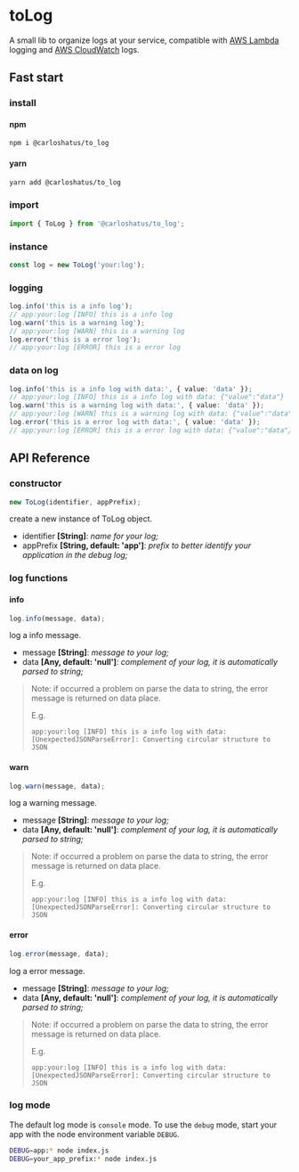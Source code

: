 # toLog
 A small lib to organize logs at your service, compatible with [AWS Lambda](https://docs.aws.amazon.com/lambda/latest/dg/nodejs-logging.html) logging and [AWS CloudWatch](https://docs.aws.amazon.com/AmazonCloudWatch/latest/logs/WhatIsCloudWatchLogs.html) logs. 

## Fast start

### install

#### npm
```sh
npm i @carloshatus/to_log
```

#### yarn
```sh
yarn add @carloshatus/to_log
```

### import
```ts
import { ToLog } from '@carloshatus/to_log';
```

### instance
```ts
const log = new ToLog('your:log');
```

### logging
```ts
log.info('this is a info log');
// app:your:log [INFO] this is a info log
log.warn('this is a warning log');
// app:your:log [WARN] this is a warning log
log.error('this is a error log');
// app:your:log [ERROR] this is a error log
```

### data on log
```ts
log.info('this is a info log with data:', { value: 'data' });
// app:your:log [INFO] this is a info log with data: {"value":"data"}
log.warn('this is a warning log with data:', { value: 'data' });
// app:your:log [WARN] this is a warning log with data: {"value":"data"}
log.error('this is a error log with data:', { value: 'data' });
// app:your:log [ERROR] this is a error log with data: {"value":"data"}
```

## API Reference
### constructor
```ts
new ToLog(identifier, appPrefix);
```

create a new instance of ToLog object.
- identifier **[String]**: _name for your log;_
- appPrefix **[String, default: 'app']**: _prefix to better identify your application in the debug log;_

### log functions

#### info
```ts
log.info(message, data);
```

log a info message.
- message **[String]**: _message to your log;_
- data **[Any, default: 'null']**: _complement of your log, it is automatically parsed to string;_

> Note: if occurred a problem on parse the data to string, the error message is returned on data place.
> 
> E.g. 
> 
> `app:your:log [INFO] this is a info log with data: [UnexpectedJSONParseError]: Converting circular structure to JSON`

#### warn
```ts
log.warn(message, data);
```

log a warning message.
- message **[String]**: _message to your log;_
- data **[Any, default: 'null']**: _complement of your log, it is automatically parsed to string;_

> Note: if occurred a problem on parse the data to string, the error message is returned on data place.
> 
> E.g. 
> 
> `app:your:log [INFO] this is a info log with data: [UnexpectedJSONParseError]: Converting circular structure to JSON`

#### error
```ts
log.error(message, data);
```

log a error message.
- message **[String]**: _message to your log;_
- data **[Any, default: 'null']**: _complement of your log, it is automatically parsed to string;_

> Note: if occurred a problem on parse the data to string, the error message is returned on data place.
> 
> E.g.
> 
>  `app:your:log [INFO] this is a info log with data: [UnexpectedJSONParseError]: Converting circular structure to JSON`

### log mode
The default log mode is `console` mode. To use the `debug` mode, start your app with the node environment variable `DEBUG`.

```sh
DEBUG=app:* node index.js
DEBUG=your_app_prefix:* node index.js
```
